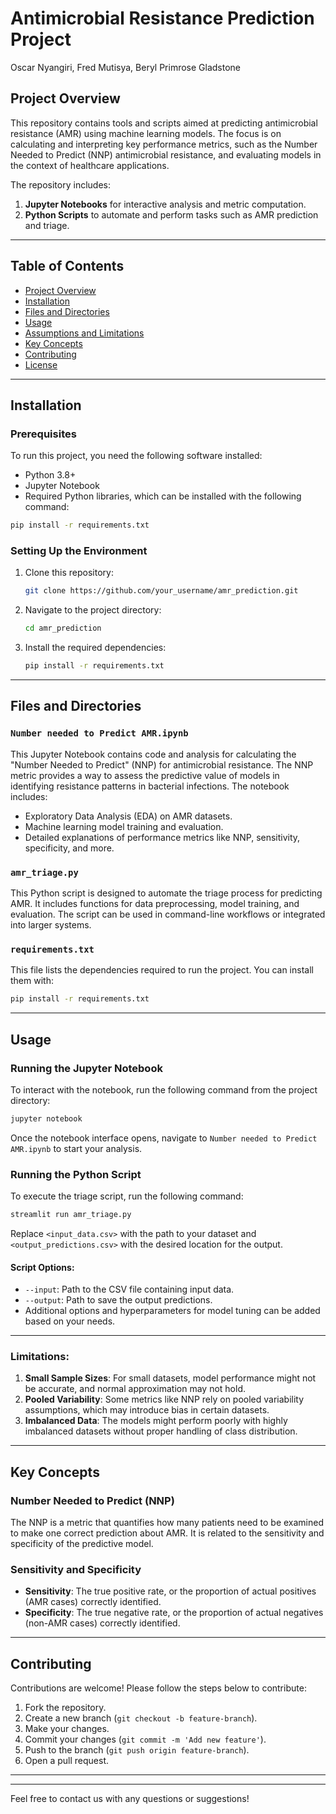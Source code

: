 
# Antimicrobial Resistance Prediction Project

Oscar Nyangiri, Fred Mutisya, Beryl Primrose Gladstone

## Project Overview

This repository contains tools and scripts aimed at predicting antimicrobial resistance (AMR) using machine learning models. The focus is on calculating and interpreting key performance metrics, such as the Number Needed to Predict (NNP) antimicrobial resistance, and evaluating models in the context of healthcare applications.

The repository includes:
1. **Jupyter Notebooks** for interactive analysis and metric computation.
2. **Python Scripts** to automate and perform tasks such as AMR prediction and triage.

---

## Table of Contents
- [Project Overview](#project-overview)
- [Installation](#installation)
- [Files and Directories](#files-and-directories)
- [Usage](#usage)
- [Assumptions and Limitations](#assumptions-and-limitations)
- [Key Concepts](#key-concepts)
- [Contributing](#contributing)
- [License](#license)

---

## Installation

### Prerequisites

To run this project, you need the following software installed:
- Python 3.8+
- Jupyter Notebook
- Required Python libraries, which can be installed with the following command:

```bash
pip install -r requirements.txt
```

### Setting Up the Environment

1. Clone this repository:

   ```bash
   git clone https://github.com/your_username/amr_prediction.git
   ```

2. Navigate to the project directory:

   ```bash
   cd amr_prediction
   ```

3. Install the required dependencies:

   ```bash
   pip install -r requirements.txt
   ```

---

## Files and Directories

### `Number needed to Predict AMR.ipynb`
This Jupyter Notebook contains code and analysis for calculating the "Number Needed to Predict" (NNP) for antimicrobial resistance. The NNP metric provides a way to assess the predictive value of models in identifying resistance patterns in bacterial infections. The notebook includes:
- Exploratory Data Analysis (EDA) on AMR datasets.
- Machine learning model training and evaluation.
- Detailed explanations of performance metrics like NNP, sensitivity, specificity, and more.

### `amr_triage.py`
This Python script is designed to automate the triage process for predicting AMR. It includes functions for data preprocessing, model training, and evaluation. The script can be used in command-line workflows or integrated into larger systems.

### `requirements.txt`
This file lists the dependencies required to run the project. You can install them with:

```bash
pip install -r requirements.txt
```

---

## Usage

### Running the Jupyter Notebook

To interact with the notebook, run the following command from the project directory:

```bash
jupyter notebook
```

Once the notebook interface opens, navigate to `Number needed to Predict AMR.ipynb` to start your analysis.

### Running the Python Script

To execute the triage script, run the following command:

```bash
streamlit run amr_triage.py 
```

Replace `<input_data.csv>` with the path to your dataset and `<output_predictions.csv>` with the desired location for the output.

#### Script Options:
- `--input`: Path to the CSV file containing input data.
- `--output`: Path to save the output predictions.
- Additional options and hyperparameters for model tuning can be added based on your needs.

---


### Limitations:
1. **Small Sample Sizes**: For small datasets, model performance might not be accurate, and normal approximation may not hold.
2. **Pooled Variability**: Some metrics like NNP rely on pooled variability assumptions, which may introduce bias in certain datasets.
3. **Imbalanced Data**: The models might perform poorly with highly imbalanced datasets without proper handling of class distribution.

---

## Key Concepts

### Number Needed to Predict (NNP)
The NNP is a metric that quantifies how many patients need to be examined to make one correct prediction about AMR. It is related to the sensitivity and specificity of the predictive model.

### Sensitivity and Specificity
- **Sensitivity**: The true positive rate, or the proportion of actual positives (AMR cases) correctly identified.
- **Specificity**: The true negative rate, or the proportion of actual negatives (non-AMR cases) correctly identified.

---

## Contributing

Contributions are welcome! Please follow the steps below to contribute:

1. Fork the repository.
2. Create a new branch (`git checkout -b feature-branch`).
3. Make your changes.
4. Commit your changes (`git commit -m 'Add new feature'`).
5. Push to the branch (`git push origin feature-branch`).
6. Open a pull request.

---

---

Feel free to contact us with any questions or suggestions!

